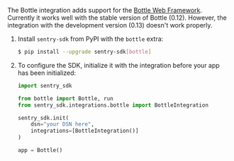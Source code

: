 The Bottle integration adds support for the [Bottle Web Framework](https://bottlepy.org/).
Currently it works well with the stable version of Bottle (0.12).
However, the integration with the development version (0.13) doesn't work properly.

1. Install `sentry-sdk` from PyPI with the `bottle` extra:

   ```bash
   $ pip install --upgrade sentry-sdk[bottle]
   ```

2. To configure the SDK, initialize it with the integration before your app has been initialized:

   ```python
   import sentry_sdk

   from bottle import Bottle, run
   from sentry_sdk.integrations.bottle import BottleIntegration

   sentry_sdk.init(
       dsn="your DSN here",
       integrations=[BottleIntegration()]
   )

   app = Bottle()
   ```
